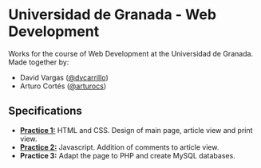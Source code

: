 # Universidad de Granada - Web Development

Works for the course of Web Development at the Universidad de Granada. Made together by:

- David Vargas ([@dvcarrillo](http://github.com/dvcarrillo))
- Arturo Cortés ([@arturocs](http://github.com/arturocs))

## Specifications
- [**Practice 1:**](https://dvcarrillo.github.io/ugr-web-development/Practica%201/Codigo/index.html) HTML and CSS. Design of main page, article view and print view.
- [**Practice 2:**](https://dvcarrillo.github.io/ugr-web-development/Practica%202/Codigo/index.html) Javascript. Addition of comments to article view.
- **Practice 3:** Adapt the page to PHP and create MySQL databases.
